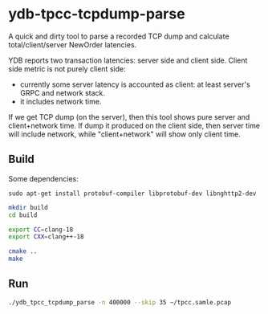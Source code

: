 # ydb-tpcc-tcpdump-parse

A quick and dirty tool to parse a recorded TCP dump and calculate total/client/server NewOrder latencies.

YDB reports two transaction latencies: server side and client side. Client side metric is not purely client side:
* currently some server latency is accounted as client: at least server's GRPC and network stack.
* it includes network time.

If we get TCP dump (on the server), then this tool shows pure server and client+network time. If dump it produced
on the client side, then server time will include network, while "client+network" will show only client time.

## Build

Some dependencies:
```
sudo apt-get install protobuf-compiler libprotobuf-dev libnghttp2-dev
```

```bash
mkdir build
cd build

export CC=clang-18
export CXX=clang++-18

cmake ..
make
```

## Run

```bash
./ydb_tpcc_tcpdump_parse -n 400000 --skip 35 ~/tpcc.samle.pcap
```
